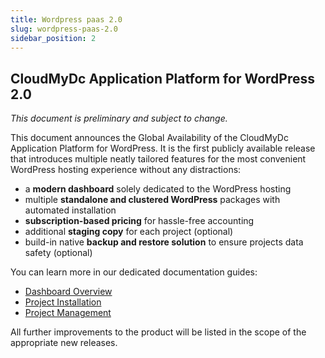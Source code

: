```yaml
---
title: Wordpress paas 2.0
slug: wordpress-paas-2.0
sidebar_position: 2
---
```


## CloudMyDc Application Platform for WordPress 2.0

_This document is preliminary and subject to change._

This document announces the Global Availability of the CloudMyDc Application Platform for WordPress. It is the first publicly available release that introduces multiple neatly tailored features for the most convenient WordPress hosting experience without any distractions:

- a **modern dashboard** solely dedicated to the WordPress hosting
- multiple **standalone and clustered WordPress** packages with automated installation
- **subscription-based pricing** for hassle-free accounting
- additional **staging copy** for each project (optional)
- build-in native **backup and restore solution** to ensure projects data safety (optional)

You can learn more in our dedicated documentation guides:

- [Dashboard Overview](/docs/Wordpress%20as%20a%20Service/WordPress%20Dashboard/WordPress%20Dashboard%20Overview)
- [Project Installation](/docs/Wordpress%20as%20a%20Service/WordPress%20Dashboard/WordPress%20Project%20Installation)
- [Project Management](/docs/Wordpress%20as%20a%20Service/WordPress%20Dashboard/WordPress%20Project%20Management)

All further improvements to the product will be listed in the scope of the appropriate new releases.
